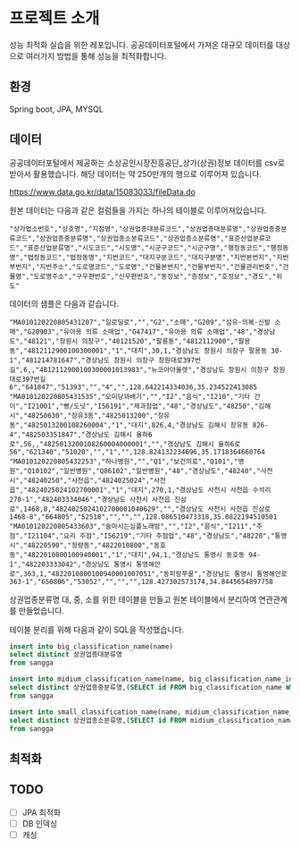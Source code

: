 # 프로젝트 소개
성능 최적화 실습을 위한 레포입니다. 공공데이터포털에서 가져온 대규모 데이터를 대상으로 여러가지 방법을 통해 성능을 최적화합니다.

## 환경
Spring boot, JPA, MYSQL

## 데이터
공공데이터포털에서 제공하는 소상공인시장진흥공단_상가(상권)정보 데이터를 csv로 받아서 활용했습니다. 해당 데이터는 약 250만개의 행으로 이루어져 있습니다.

https://www.data.go.kr/data/15083033/fileData.do

원본 데이터는 다음과 같은 컬럼들을 가지는 하나의 테이블로 이루어져있습니다.
```
"상가업소번호","상호명","지점명","상권업종대분류코드","상권업종대분류명","상권업종중분류코드","상권업종중분류명","상권업종소분류코드","상권업종소분류명","표준산업분류코드","표준산업분류명","시도코드","시도명","시군구코드","시군구명","행정동코드","행정동명","법정동코드","법정동명","지번코드","대지구분코드","대지구분명","지번본번지","지번부번지","지번주소","도로명코드","도로명","건물본번지","건물부번지","건물관리번호","건물명","도로명주소","구우편번호","신우편번호","동정보","층정보","호정보","경도","위도"
```
데이터의 샘플은 다음과 같습니다.
```
"MA010120220805431207","일로딜로","","G2","소매","G209","섬유·의복·신발 소매","G20903","유아용 의류 소매업","G47417","유아용 의류 소매업","48","경상남도","48121","창원시 의창구","48121520","팔룡동","4812112900","팔용동","4812112900100300001","1","대지",30,1,"경상남도 창원시 의창구 팔용동 30-1","481214781647","경상남도 창원시 의창구 창원대로397번길",6,,"4812112900100300001013983","뉴코아아울렛","경상남도 창원시 의창구 창원대로397번길 6","641847","51393","","4","",128.642214334036,35.234522413085
"MA010120220805431535","오미당꽈배기","","I2","음식","I210","기타 간이","I21001","빵/도넛","I56191","제과점업","48","경상남도","48250","김해시","48250630","장유3동","4825013200","장유동","4825013200108260004","1","대지",826,4,"경상남도 김해시 장유동 826-4","482503351847","경상남도 김해시 율하6로",56,,"4825013200108260004000001","","경상남도 김해시 율하6로 56","621340","51020","","1","",128.824132234696,35.1718364660764
"MA010120220805432253","하나병원","","Q1","보건의료","Q101","병원","Q10102","일반병원","Q86102","일반병원","48","경상남도","48240","사천시","48240250","사천읍","4824025024","사천읍","4824025024102700001","1","대지",270,1,"경상남도 사천시 사천읍 수석리 270-1","482403334046","경상남도 사천시 사천읍 진삼로",1468,8,"4824025024102700001040629","","경상남도 사천시 사천읍 진삼로 1468-8","664805","52518","","","",128.086510473318,35.0822194510501
"MA010120220805433603","술마시는심플노래방","","I2","음식","I211","주점","I21104","요리 주점","I56219","기타 주점업","48","경상남도","48220","통영시","48220590","정량동","4822010800","동호동","4822010800100940001","1","대지",94,1,"경상남도 통영시 동호동 94-1","482203333042","경상남도 통영시 통영해안로",363,1,"4822010800100940001007051","동피랑쭈꿀","경상남도 통영시 통영해안로 363-1","650806","53052","","","",128.427302573174,34.8445654897758
```

상권업종분류명 대, 중, 소를 위한 테이블을 만들고 원본 테이블에서 분리하여 연관관계를 만들었습니다.

테이블 분리를 위해 다음과 같이 SQL을 작성했습니다.

```sql
insert into big_classification_name(name)
select distinct 상권업종대분류명
from sangga
```

```sql
insert into midium_classification_name(name, big_classification_name_id)
select distinct 상권업종중분류명,(SELECT id FROM big_classification_name WHERE name = 상권업종대분류명)
from sangga
```

```sql
insert into small_classification_name(name, midium_classification_name_id)
select distinct 상권업종소분류명,(SELECT id FROM midium_classification_name WHERE name = 상권업종중분류명)
from sangga
```

## 최적화

## TODO
- [ ] JPA 최적화
- [ ] DB 인덱싱
- [ ] 캐싱